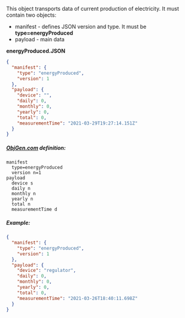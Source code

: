 This object transports data of current production of electricity. It must contain two objects:

- manifest - defines JSON version and type. It must be **type=energyProduced**
- payload - main data



**energyProduced.JSON**

```json
{
  "manifest": {
    "type": "energyProduced",
    "version": 1
  },
  "payload": {
    "device": "",
    "daily": 0,
    "monthly": 0,
    "yearly": 0,
    "total": 0,
    "measurementTime": "2021-03-29T19:27:14.151Z"
  }
}
```



##### [ObjGen.com](http://www.objgen.com/json) definition:

```
manifest
  type=energyProduced
  version n=1
payload
  device s
  daily n
  monthly n
  yearly n
  total n
  measurementTime d
```



##### Example:

```json
{
  "manifest": {
    "type": "energyProduced",
    "version": 1
  },
  "payload": {
    "device": "regulator",
    "daily": 0,
    "monthly": 0,
    "yearly": 0,
    "total": 0,
    "measurementTime": "2021-03-26T18:40:11.698Z"
  }
}
```